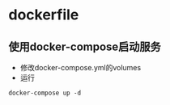 # dockerfile

## 使用docker-compose启动服务
- 修改docker-compose.yml的volumes
- 运行
```shell script
docker-compose up -d
```
